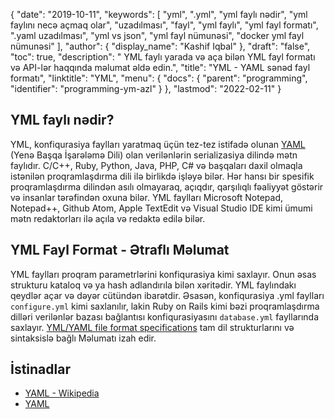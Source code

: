 {
  "date": "2019-10-11",
  "keywords": [
"yml",
".yml",
"yml faylı nədir",
"yml faylını necə açmaq olar",
"uzadılması",
"fayl",
"yml faylı",
"yml fayl formatı",
".yaml uzadılması",
"yml vs json",
"yml fayl nümunəsi",
"docker yml fayl nümunəsi"
],
  "author": {
    "display_name": "Kashif Iqbal"
},
  "draft": "false",
  "toc": true,
  "description": " YML faylı yarada və aça bilən YML fayl formatı və API-lər haqqında məlumat əldə edin.",
  "title": "YML - YAML sənəd fayl formatı",
  "linktitle": "YML",
  "menu": {
    "docs": {
      "parent": "programming",
      "identifier": "programming-ym-azl"
}
},
  "lastmod": "2022-02-11"
}

## YML faylı nədir?

YML, konfiqurasiya faylları yaratmaq üçün tez-tez istifadə olunan [YAML](/programming/yaml/) (Yenə Başqa İşarələmə Dili) olan verilənlərin serializasiya dilində mətn faylıdır. C/C++, Ruby, Python, Java, PHP, C# və başqaları daxil olmaqla istənilən proqramlaşdırma dili ilə birlikdə işləyə bilər. Hər hansı bir spesifik proqramlaşdırma dilindən asılı olmayaraq, açıqdır, qarşılıqlı fəaliyyət göstərir və insanlar tərəfindən oxuna bilər. YML faylları Microsoft Notepad, Notepad++, Github Atom, Apple TextEdit və Visual Studio IDE kimi ümumi mətn redaktorları ilə açıla və redaktə edilə bilər.

## YML Fayl Format - Ətraflı Məlumat

YML faylları proqram parametrlərini konfiqurasiya kimi saxlayır. Onun əsas strukturu kataloq və ya hash adlandırıla bilən xəritədir. YML faylındakı qeydlər açar və dəyər cütündən ibarətdir. Əsasən, konfiqurasiya .yml faylları `configure.yml` kimi saxlanılır, lakin Ruby on Rails kimi bəzi proqramlaşdırma dilləri verilənlər bazası bağlantısı konfiqurasiyasını `database.yml` fayllarında saxlayır. [YML/YAML file format specifications](https://yaml.org/spec/1.2.2/) tam dil strukturlarını və sintaksislə bağlı Məlumatı izah edir.

## İstinadlar

- [YAML - Wikipedia](https://en.wikipedia.org/wiki/YAML)
- [YAML](https://yaml.org/spec/1.2/spec.html)

